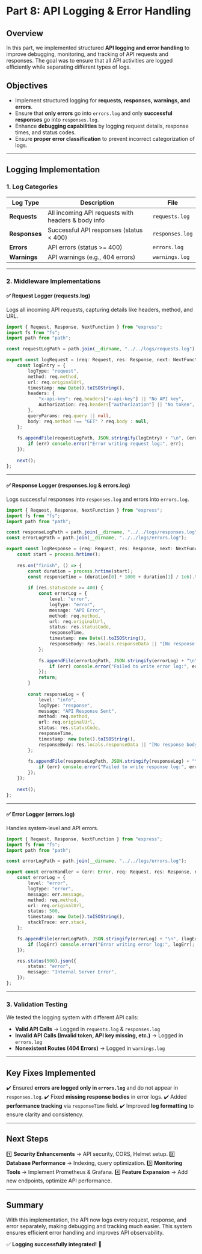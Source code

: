 # Part 8: API Logging & Error Handling

## Overview
In this part, we implemented structured **API logging and error handling** to improve debugging, monitoring, and tracking of API requests and responses. The goal was to ensure that all API activities are logged efficiently while separating different types of logs.

## Objectives
- Implement structured logging for **requests, responses, warnings, and errors**.
- Ensure that **only errors** go into `errors.log` and only **successful responses** go into `responses.log`.
- Enhance **debugging capabilities** by logging request details, response times, and status codes.
- Ensure **proper error classification** to prevent incorrect categorization of logs.

---

## Logging Implementation

### **1. Log Categories**
| Log Type       | Description                                              | File            |
|---------------|------------------------------------------------------|-----------------|
| **Requests**  | All incoming API requests with headers & body info | `requests.log`  |
| **Responses** | Successful API responses (status < 400) | `responses.log` |
| **Errors**    | API errors (status >= 400) | `errors.log`    |
| **Warnings**  | API warnings (e.g., 404 errors) | `warnings.log`  |

---

### **2. Middleware Implementations**

#### ✅ **Request Logger (requests.log)**
Logs all incoming API requests, capturing details like headers, method, and URL.
```ts
import { Request, Response, NextFunction } from "express";
import fs from "fs";
import path from "path";

const requestLogPath = path.join(__dirname, "../../logs/requests.log");

export const logRequest = (req: Request, res: Response, next: NextFunction) => {
    const logEntry = {
        logType: "request",
        method: req.method,
        url: req.originalUrl,
        timestamp: new Date().toISOString(),
        headers: {
            "x-api-key": req.headers["x-api-key"] || "No API key",
            Authorization: req.headers["authorization"] || "No token",
        },
        queryParams: req.query || null,
        body: req.method !== "GET" ? req.body : null,
    };
    
    fs.appendFile(requestLogPath, JSON.stringify(logEntry) + "\n", (err) => {
        if (err) console.error("Error writing request log:", err);
    });
    
    next();
};
```

---

#### ✅ **Response Logger (responses.log & errors.log)**
Logs successful responses into `responses.log` and errors into `errors.log`.

```ts
import { Request, Response, NextFunction } from "express";
import fs from "fs";
import path from "path";

const responseLogPath = path.join(__dirname, "../../logs/responses.log");
const errorLogPath = path.join(__dirname, "../../logs/errors.log");

export const logResponse = (req: Request, res: Response, next: NextFunction) => {
    const start = process.hrtime();
    
    res.on("finish", () => {
        const duration = process.hrtime(start);
        const responseTime = (duration[0] * 1000 + duration[1] / 1e6).toFixed(2) + "ms";
        
        if (res.statusCode >= 400) {
            const errorLog = {
                level: "error",
                logType: "error",
                message: "API Error",
                method: req.method,
                url: req.originalUrl,
                status: res.statusCode,
                responseTime,
                timestamp: new Date().toISOString(),
                responseBody: res.locals.responseData || "[No response body]",
            };
            
            fs.appendFile(errorLogPath, JSON.stringify(errorLog) + "\n", (err) => {
                if (err) console.error("Failed to write error log:", err);
            });
            return;
        }
        
        const responseLog = {
            level: "info",
            logType: "response",
            message: "API Response Sent",
            method: req.method,
            url: req.originalUrl,
            status: res.statusCode,
            responseTime,
            timestamp: new Date().toISOString(),
            responseBody: res.locals.responseData || "[No response body]",
        };
        
        fs.appendFile(responseLogPath, JSON.stringify(responseLog) + "\n", (err) => {
            if (err) console.error("Failed to write response log:", err);
        });
    });
    
    next();
};
```

---

#### ✅ **Error Logger (errors.log)**
Handles system-level and API errors.

```ts
import { Request, Response, NextFunction } from "express";
import fs from "fs";
import path from "path";

const errorLogPath = path.join(__dirname, "../../logs/errors.log");

export const errorHandler = (err: Error, req: Request, res: Response, next: NextFunction) => {
    const errorLog = {
        level: "error",
        logType: "error",
        message: err.message,
        method: req.method,
        url: req.originalUrl,
        status: 500,
        timestamp: new Date().toISOString(),
        stackTrace: err.stack,
    };

    fs.appendFile(errorLogPath, JSON.stringify(errorLog) + "\n", (logErr) => {
        if (logErr) console.error("Error writing error log:", logErr);
    });

    res.status(500).json({
        status: "error",
        message: "Internal Server Error",
    });
};
```

---

### **3. Validation Testing**
We tested the logging system with different API calls:
- **Valid API Calls** → Logged in `requests.log` & `responses.log`
- **Invalid API Calls (Invalid token, API key missing, etc.)** → Logged in `errors.log`
- **Nonexistent Routes (404 Errors)** → Logged in `warnings.log`

---

## Key Fixes Implemented
✔️ Ensured **errors are logged only in `errors.log`** and do not appear in `responses.log`.
✔️ Fixed **missing response bodies** in error logs.
✔️ Added **performance tracking** via `responseTime` field.
✔️ Improved **log formatting** to ensure clarity and consistency.

---

## Next Steps
1️⃣ **Security Enhancements** → API security, CORS, Helmet setup.
2️⃣ **Database Performance** → Indexing, query optimization.
3️⃣ **Monitoring Tools** → Implement Prometheus & Grafana.
4️⃣ **Feature Expansion** → Add new endpoints, optimize API performance.

---

## Summary
With this implementation, the API now logs every request, response, and error separately, making debugging and tracking much easier. This system ensures efficient error handling and improves API observability.

✅ **Logging successfully integrated!** 🚀
